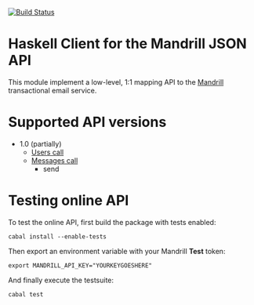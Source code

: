 [![Build Status](https://travis-ci.org/adinapoli/mandrill.svg?branch=master)](https://travis-ci.org/adinapoli/mandrill)

# Haskell Client for the Mandrill JSON API

This module implement a low-level, 1:1 mapping API to
the [Mandrill](http://mandrillapp.com) transactional email service.

# Supported API versions

* 1.0 (partially)
  - [Users call](https://mandrillapp.com/api/docs/users.JSON.html)
  - [Messages call](https://mandrillapp.com/api/docs/messages.JSON.html)
    + send

# Testing online API

To test the online API, first build the package with tests enabled:

```
cabal install --enable-tests
```

Then export an environment variable with your Mandrill **Test** token:

```
export MANDRILL_API_KEY="YOURKEYGOESHERE"
```

And finally execute the testsuite:

```
cabal test
```
